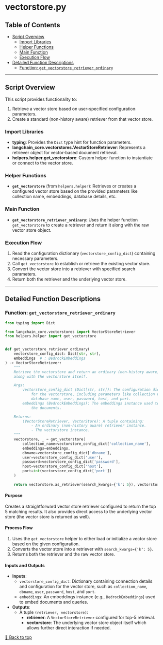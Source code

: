 # vectorstore.py

## Table of Contents <a name="table-of-contents"></a>
- [Script Overview](#script-overview)
  - [Import Libraries](#import-libraries)
  - [Helper Functions](#helper-functions)
  - [Main Function](#main-function)
  - [Execution Flow](#execution-flow)
- [Detailed Function Descriptions](#detailed-function-descriptions)
  - [Function: `get_vectorstore_retriever_ordinary`](#get_vectorstore_retriever_ordinary)

---

## Script Overview <a name="script-overview"></a>
This script provides functionality to:
1. Retrieve a vector store based on user-specified configuration parameters.
2. Create a standard (non-history aware) retriever from that vector store.

### Import Libraries <a name="import-libraries"></a>
- **typing**: Provides the `Dict` type hint for function parameters.
- **langchain_core.vectorstores.VectorStoreRetriever**: Represents a retriever object for vector-based document retrieval.
- **helpers.helper.get_vectorstore**: Custom helper function to instantiate or connect to the vector store.

### Helper Functions <a name="helper-functions"></a>
- **`get_vectorstore`** (from `helpers.helper`): Retrieves or creates a configured vector store based on the provided parameters like collection name, embeddings, database details, etc.

### Main Function <a name="main-function"></a>
- **`get_vectorstore_retriever_ordinary`**: Uses the helper function `get_vectorstore` to create a retriever and return it along with the raw vector store object.

### Execution Flow <a name="execution-flow"></a>
1. Read the configuration dictionary (`vectorstore_config_dict`) containing necessary parameters.
2. Call `get_vectorstore` to establish or retrieve the existing vector store.
3. Convert the vector store into a retriever with specified search parameters.
4. Return both the retriever and the underlying vector store.

---

## Detailed Function Descriptions <a name="detailed-function-descriptions"></a>

### Function: `get_vectorstore_retriever_ordinary` <a name="get_vectorstore_retriever_ordinary"></a>
```python
from typing import Dict

from langchain_core.vectorstores import VectorStoreRetriever
from helpers.helper import get_vectorstore


def get_vectorstore_retriever_ordinary(
    vectorstore_config_dict: Dict[str, str],
    embeddings  # : BedrockEmbeddings
) -> VectorStoreRetriever:
    """
    Retrieve the vectorstore and return an ordinary (non-history aware) retriever,
    along with the vectorstore itself.

    Args:
        vectorstore_config_dict (Dict[str, str]): The configuration dictionary
            for the vectorstore, including parameters like collection name,
            database name, user, password, host, and port.
        embeddings (BedrockEmbeddings): The embeddings instance used to process
            the documents.

    Returns:
        (VectorStoreRetriever, VectorStore): A tuple containing:
            - An ordinary (non-history aware) retriever instance.
            - The vectorstore instance.
    """
    vectorstore, _ = get_vectorstore(
        collection_name=vectorstore_config_dict['collection_name'],
        embeddings=embeddings,
        dbname=vectorstore_config_dict['dbname'],
        user=vectorstore_config_dict['user'],
        password=vectorstore_config_dict['password'],
        host=vectorstore_config_dict['host'],
        port=int(vectorstore_config_dict['port'])
    )
    
    return vectorstore.as_retriever(search_kwargs={'k': 5}), vectorstore
```

#### Purpose
Creates a straightforward vector store retriever configured to return the top 5 matching results. It also provides direct access to the underlying vector store (the vector store is returned as well).

#### Process Flow
1. Uses the `get_vectorstore` helper to either load or initialize a vector store based on the given configuration.
2. Converts the vector store into a retriever with `search_kwargs={'k': 5}`.
3. Returns both the retriever and the raw vector store.

#### Inputs and Outputs
- **Inputs**:
  - `vectorstore_config_dict`: Dictionary containing connection details and configuration for the vector store, such as `collection_name`, `dbname`, `user`, `password`, `host`, and `port`.
  - `embeddings`: An embeddings instance (e.g., `BedrockEmbeddings`) used to embed documents and queries.
- **Outputs**:
  - A tuple `(retriever, vectorstore)`:
    - **retriever**: A `VectorStoreRetriever` configured for top-5 retrieval.
    - **vectorstore**: The underlying vector store object itself which allows further direct interaction if needed.

[🔼 Back to top](#table-of-contents)

